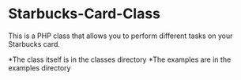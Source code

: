 Starbucks-Card-Class
====================

This is a PHP class that allows you to perform different tasks on your Starbucks card.

*The class itself is in the classes directory
*The examples are in the examples directory
